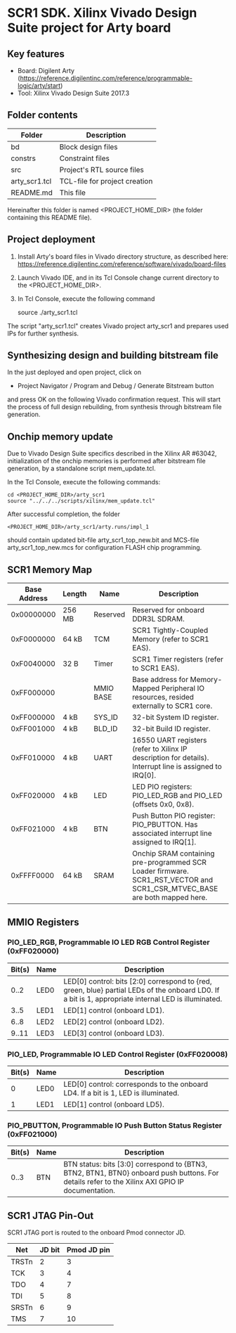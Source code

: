 # SCR1 SDK. Xilinx Vivado Design Suite project for Arty board

## Key features
* Board: Digilent Arty (https://reference.digilentinc.com/reference/programmable-logic/arty/start)
* Tool: Xilinx Vivado Design Suite 2017.3

## Folder contents
Folder | Description
------ | -----------
bd              | Block design files
constrs         | Constraint files
src             | Project's RTL source files
arty_scr1.tcl   | TCL-file for project creation
README.md       | This file

Hereinafter this folder is named <PROJECT_HOME_DIR> (the folder containing this README file).

## Project deployment
1. Install Arty's board files in Vivado directory structure, as described here:
    https://reference.digilentinc.com/reference/software/vivado/board-files


2. Launch Vivado IDE, and in its Tcl Console change current directory to the <PROJECT_HOME_DIR>.

3. In Tcl Console, execute the following command


    source ./arty_scr1.tcl

The script "arty_scr1.tcl" creates Vivado project arty_scr1 and prepares used IPs for further synthesis.

## Synthesizing design and building bitstream file
In the just deployed and open project, click on

* Project Navigator / Program and Debug / Generate Bitstream button

and press OK on the following Vivado confirmation request.
This will start the process of full design rebuilding, from synthesis through bitstream file generation.

## Onchip memory update
Due to Vivado Design Suite specifics described in the Xilinx AR #63042, initialization of the onchip memories
is performed after bitstream file generation, by a standalone script mem_update.tcl.

In the Tcl Console, execute the following commands:

    cd <PROJECT_HOME_DIR>/arty_scr1
    source "../../../scripts/xilinx/mem_update.tcl"

After successful completion, the folder

    <PROJECT_HOME_DIR>/arty_scr1/arty.runs/impl_1

should contain updated bit-file arty_scr1_top_new.bit and MCS-file arty_scr1_top_new.mcs for configuration FLASH chip programming.

## SCR1 Memory Map
Base Address | Length | Name | Description
------------ | ------ | ---- | -----------
0x00000000   | 256 MB | Reserved | Reserved for onboard DDR3L SDRAM.
0xF0000000   | 64  kB | TCM  | SCR1 Tightly-Coupled Memory (refer to SCR1 EAS).
0xF0040000   | 32   B | Timer | SCR1 Timer registers (refer to SCR1 EAS).
0xFF000000   |  | MMIO BASE  | Base address for Memory-Mapped Peripheral IO resources, resided externally to SCR1 core.
0xFF000000   | 4   kB | SYS_ID | 32-bit System ID register.
0xFF001000   | 4   kB | BLD_ID | 32-bit Build ID register.
0xFF010000   | 4   kB | UART | 16550 UART registers (refer to Xilinx IP description for details). Interrupt line is assigned to IRQ[0].
0xFF020000   | 4   kB | LED | LED PIO registers: PIO_LED_RGB and PIO_LED (offsets 0x0, 0x8).
0xFF021000   | 4   kB | BTN | Push Button PIO register: PIO_PBUTTON. Has associated interrupt line assigned to IRQ[1].
0xFFFF0000   | 64  kB | SRAM | Onchip SRAM containing pre-programmed SCR Loader firmware. SCR1_RST_VECTOR and SCR1_CSR_MTVEC_BASE are both mapped here.

## MMIO Registers

### PIO_LED_RGB, Programmable IO LED RGB Control Register (0xFF020000)
Bit(s) | Name | Description
-------| ---- | -----------
0..2   | LED0 | LED[0] control: bits [2:0] correspond to {red, green, blue} partial LEDs of the onboard LD0. If a bit is 1, appropriate internal LED is illuminated.
3..5   | LED1 | LED[1] control (onboard LD1).
6..8   | LED2 | LED[2] control (onboard LD2).
9..11  | LED3 | LED[3] control (onboard LD3).

### PIO_LED, Programmable IO LED Control Register (0xFF020008)
Bit(s) | Name | Description
-------| ---- | -----------
0      | LED0 | LED[0] control: corresponds to the onboard LD4. If a bit is 1, LED is illuminated.
1      | LED1 | LED[1] control (onboard LD5).

### PIO_PBUTTON, Programmable IO Push Button Status Register (0xFF021000)
Bit(s) | Name | Description
-------| ---- | -----------
0..3   | BTN  | BTN status: bits [3:0] correspond to {BTN3, BTN2, BTN1, BTN0} onboard push buttons. For details refer to the Xilinx AXI GPIO IP documentation.


## SCR1 JTAG Pin-Out

SCR1 JTAG port is routed to the onboard Pmod connector JD.

Net    | JD bit | Pmod JD pin
-------| ------ | -----------
TRSTn  | 2      | 3
TCK    | 3      | 4
TDO    | 4      | 7
TDI    | 5      | 8
SRSTn  | 6      | 9
TMS    | 7      | 10

